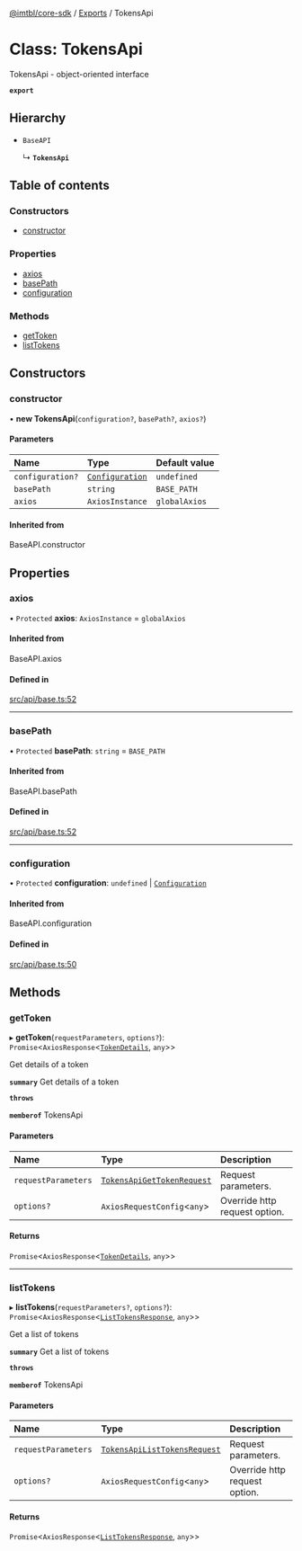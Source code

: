 [@imtbl/core-sdk](../README.md) / [Exports](../modules.md) / TokensApi

# Class: TokensApi

TokensApi - object-oriented interface

**`export`** 

## Hierarchy

- `BaseAPI`

  ↳ **`TokensApi`**

## Table of contents

### Constructors

- [constructor](TokensApi.md#constructor)

### Properties

- [axios](TokensApi.md#axios)
- [basePath](TokensApi.md#basepath)
- [configuration](TokensApi.md#configuration)

### Methods

- [getToken](TokensApi.md#gettoken)
- [listTokens](TokensApi.md#listtokens)

## Constructors

### constructor

• **new TokensApi**(`configuration?`, `basePath?`, `axios?`)

#### Parameters

| Name | Type | Default value |
| :------ | :------ | :------ |
| `configuration?` | [`Configuration`](Configuration.md) | `undefined` |
| `basePath` | `string` | `BASE_PATH` |
| `axios` | `AxiosInstance` | `globalAxios` |

#### Inherited from

BaseAPI.constructor

## Properties

### axios

• `Protected` **axios**: `AxiosInstance` = `globalAxios`

#### Inherited from

BaseAPI.axios

#### Defined in

[src/api/base.ts:52](https://github.com/immutable/imx-core-sdk/blob/7204457/src/api/base.ts#L52)

___

### basePath

• `Protected` **basePath**: `string` = `BASE_PATH`

#### Inherited from

BaseAPI.basePath

#### Defined in

[src/api/base.ts:52](https://github.com/immutable/imx-core-sdk/blob/7204457/src/api/base.ts#L52)

___

### configuration

• `Protected` **configuration**: `undefined` \| [`Configuration`](Configuration.md)

#### Inherited from

BaseAPI.configuration

#### Defined in

[src/api/base.ts:50](https://github.com/immutable/imx-core-sdk/blob/7204457/src/api/base.ts#L50)

## Methods

### getToken

▸ **getToken**(`requestParameters`, `options?`): `Promise`<`AxiosResponse`<[`TokenDetails`](../interfaces/TokenDetails.md), `any`\>\>

Get details of a token

**`summary`** Get details of a token

**`throws`** 

**`memberof`** TokensApi

#### Parameters

| Name | Type | Description |
| :------ | :------ | :------ |
| `requestParameters` | [`TokensApiGetTokenRequest`](../interfaces/TokensApiGetTokenRequest.md) | Request parameters. |
| `options?` | `AxiosRequestConfig`<`any`\> | Override http request option. |

#### Returns

`Promise`<`AxiosResponse`<[`TokenDetails`](../interfaces/TokenDetails.md), `any`\>\>

___

### listTokens

▸ **listTokens**(`requestParameters?`, `options?`): `Promise`<`AxiosResponse`<[`ListTokensResponse`](../interfaces/ListTokensResponse.md), `any`\>\>

Get a list of tokens

**`summary`** Get a list of tokens

**`throws`** 

**`memberof`** TokensApi

#### Parameters

| Name | Type | Description |
| :------ | :------ | :------ |
| `requestParameters` | [`TokensApiListTokensRequest`](../interfaces/TokensApiListTokensRequest.md) | Request parameters. |
| `options?` | `AxiosRequestConfig`<`any`\> | Override http request option. |

#### Returns

`Promise`<`AxiosResponse`<[`ListTokensResponse`](../interfaces/ListTokensResponse.md), `any`\>\>
